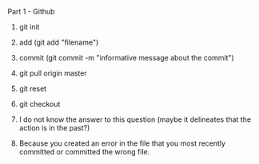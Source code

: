 Part 1 - Github
1. git init
2. add (git add "filename")
3. commit (git commit -m "informative message about the commit")

1. git pull origin master
2. git reset
3. git checkout
4. I do not know the answer to this question (maybe it delineates that the action is in the past?)
5. Because you created an error in the file that you most recently committed or committed the wrong file.
